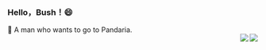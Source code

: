 ### Hello，Bush！😄
🐼 A man who wants to go to Pandaria.  
<img align="right" src="https://github-readme-stats.vercel.app/api?username=HelloBush&show_icons=true&icon_color=007500&text_color=718096&bg_color=ffffff&hide_title=true" />
<img align="right" src="https://user-images.githubusercontent.com/66152079/111756910-b6ba3400-88d5-11eb-8902-28e1235300dd.png"/>












